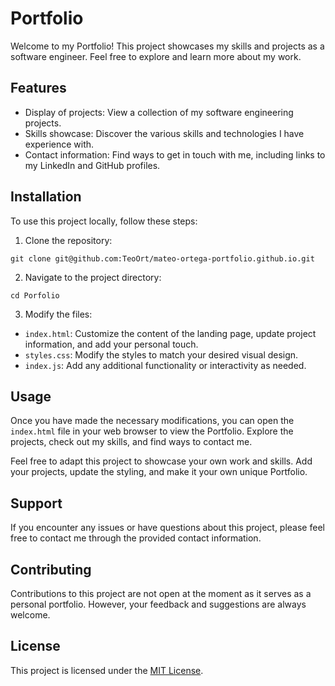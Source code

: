 # Portfolio

Welcome to my Portfolio! This project showcases my skills and projects as a software engineer. Feel free to explore and learn more about my work.

## Features

- Display of projects: View a collection of my software engineering projects.
- Skills showcase: Discover the various skills and technologies I have experience with.
- Contact information: Find ways to get in touch with me, including links to my LinkedIn and GitHub profiles.

## Installation

To use this project locally, follow these steps:

1. Clone the repository:

```
git clone git@github.com:TeoOrt/mateo-ortega-portfolio.github.io.git
```

2. Navigate to the project directory:

```
cd Porfolio
```

3. Modify the files:

- `index.html`: Customize the content of the landing page, update project information, and add your personal touch.
- `styles.css`: Modify the styles to match your desired visual design.
- `index.js`: Add any additional functionality or interactivity as needed.

## Usage

Once you have made the necessary modifications, you can open the `index.html` file in your web browser to view the Portfolio. Explore the projects, check out my skills, and find ways to contact me.

Feel free to adapt this project to showcase your own work and skills. Add your projects, update the styling, and make it your own unique Portfolio.

## Support

If you encounter any issues or have questions about this project, please feel free to contact me through the provided contact information.

## Contributing

Contributions to this project are not open at the moment as it serves as a personal portfolio. However, your feedback and suggestions are always welcome.

## License

This project is licensed under the [MIT License](LICENSE).
